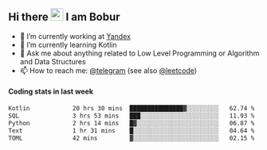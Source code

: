 ## Hi there <img src="https://media.giphy.com/media/hvRJCLFzcasrR4ia7z/giphy.gif" width="25px" height="25px"> I am Bobur

- 💼 I’m currently working at [Yandex](https://yandex.ru/)
- 🌱 I’m currently learning Kotlin
- 💬 Ask me about anything related to Low Level Programming or Algorithm and Data Structures
- 📫 How to reach me: [@telegram](https://t.me/octoant) (see also [@leetcode](https://leetcode.com/octoant/))    

#### Coding stats in last week

<!--START_SECTION:waka-->

```txt
Kotlin            20 hrs 30 mins  ███████████████▓░░░░░░░░░   62.74 %
SQL               3 hrs 53 mins   ███░░░░░░░░░░░░░░░░░░░░░░   11.93 %
Python            2 hrs 14 mins   █▓░░░░░░░░░░░░░░░░░░░░░░░   06.87 %
Text              1 hr 31 mins    █░░░░░░░░░░░░░░░░░░░░░░░░   04.64 %
TOML              42 mins         ▓░░░░░░░░░░░░░░░░░░░░░░░░   02.15 %
```

<!--END_SECTION:waka-->
